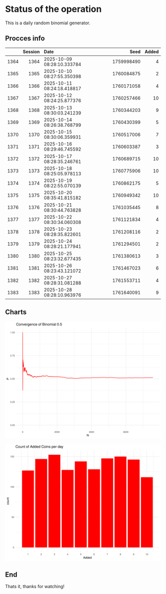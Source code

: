 # Status of the operation
  
  This is a daily random binomial generator.
  
## Procces info

|     | Session|Date                       |       Seed| Added|
|:----|-------:|:--------------------------|----------:|-----:|
|1364 |    1364|2025-10-09 08:28:10.333784 | 1759998490|     4|
|1365 |    1365|2025-10-10 08:27:55.350398 | 1760084875|     2|
|1366 |    1366|2025-10-11 08:24:18.418817 | 1760171058|     4|
|1367 |    1367|2025-10-12 08:24:25.877376 | 1760257466|    10|
|1368 |    1368|2025-10-13 08:30:03.241239 | 1760344203|     9|
|1369 |    1369|2025-10-14 08:26:38.768799 | 1760430399|     5|
|1370 |    1370|2025-10-15 08:30:06.359931 | 1760517006|     7|
|1371 |    1371|2025-10-16 08:29:46.745592 | 1760603387|     3|
|1372 |    1372|2025-10-17 08:28:35.246761 | 1760689715|    10|
|1373 |    1373|2025-10-18 08:25:05.978113 | 1760775906|    10|
|1374 |    1374|2025-10-19 08:22:55.070139 | 1760862175|     5|
|1375 |    1375|2025-10-20 08:35:41.815182 | 1760949342|    10|
|1376 |    1376|2025-10-21 08:30:44.763828 | 1761035445|     8|
|1377 |    1377|2025-10-22 08:30:34.060308 | 1761121834|     4|
|1378 |    1378|2025-10-23 08:28:35.822601 | 1761208116|     2|
|1379 |    1379|2025-10-24 08:28:21.177941 | 1761294501|     2|
|1380 |    1380|2025-10-25 08:23:32.677435 | 1761380613|     3|
|1381 |    1381|2025-10-26 08:23:43.121072 | 1761467023|     6|
|1382 |    1382|2025-10-27 08:28:31.081288 | 1761553711|     4|
|1383 |    1383|2025-10-28 08:28:10.963976 | 1761640091|     9|

## Charts 

![](charts/plot1.png)

![](charts/plot2.png)

## End

Thats it, thanks for watching!
